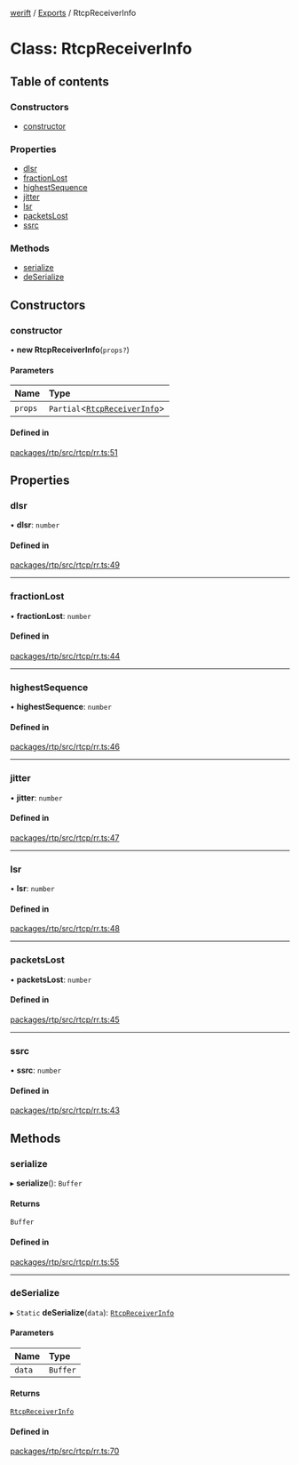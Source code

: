 [werift](../README.md) / [Exports](../modules.md) / RtcpReceiverInfo

# Class: RtcpReceiverInfo

## Table of contents

### Constructors

- [constructor](RtcpReceiverInfo.md#constructor)

### Properties

- [dlsr](RtcpReceiverInfo.md#dlsr)
- [fractionLost](RtcpReceiverInfo.md#fractionlost)
- [highestSequence](RtcpReceiverInfo.md#highestsequence)
- [jitter](RtcpReceiverInfo.md#jitter)
- [lsr](RtcpReceiverInfo.md#lsr)
- [packetsLost](RtcpReceiverInfo.md#packetslost)
- [ssrc](RtcpReceiverInfo.md#ssrc)

### Methods

- [serialize](RtcpReceiverInfo.md#serialize)
- [deSerialize](RtcpReceiverInfo.md#deserialize)

## Constructors

### constructor

• **new RtcpReceiverInfo**(`props?`)

#### Parameters

| Name | Type |
| :------ | :------ |
| `props` | `Partial`<[`RtcpReceiverInfo`](RtcpReceiverInfo.md)\> |

#### Defined in

[packages/rtp/src/rtcp/rr.ts:51](https://github.com/shinyoshiaki/werift-webrtc/blob/f609bd5a/packages/rtp/src/rtcp/rr.ts#L51)

## Properties

### dlsr

• **dlsr**: `number`

#### Defined in

[packages/rtp/src/rtcp/rr.ts:49](https://github.com/shinyoshiaki/werift-webrtc/blob/f609bd5a/packages/rtp/src/rtcp/rr.ts#L49)

___

### fractionLost

• **fractionLost**: `number`

#### Defined in

[packages/rtp/src/rtcp/rr.ts:44](https://github.com/shinyoshiaki/werift-webrtc/blob/f609bd5a/packages/rtp/src/rtcp/rr.ts#L44)

___

### highestSequence

• **highestSequence**: `number`

#### Defined in

[packages/rtp/src/rtcp/rr.ts:46](https://github.com/shinyoshiaki/werift-webrtc/blob/f609bd5a/packages/rtp/src/rtcp/rr.ts#L46)

___

### jitter

• **jitter**: `number`

#### Defined in

[packages/rtp/src/rtcp/rr.ts:47](https://github.com/shinyoshiaki/werift-webrtc/blob/f609bd5a/packages/rtp/src/rtcp/rr.ts#L47)

___

### lsr

• **lsr**: `number`

#### Defined in

[packages/rtp/src/rtcp/rr.ts:48](https://github.com/shinyoshiaki/werift-webrtc/blob/f609bd5a/packages/rtp/src/rtcp/rr.ts#L48)

___

### packetsLost

• **packetsLost**: `number`

#### Defined in

[packages/rtp/src/rtcp/rr.ts:45](https://github.com/shinyoshiaki/werift-webrtc/blob/f609bd5a/packages/rtp/src/rtcp/rr.ts#L45)

___

### ssrc

• **ssrc**: `number`

#### Defined in

[packages/rtp/src/rtcp/rr.ts:43](https://github.com/shinyoshiaki/werift-webrtc/blob/f609bd5a/packages/rtp/src/rtcp/rr.ts#L43)

## Methods

### serialize

▸ **serialize**(): `Buffer`

#### Returns

`Buffer`

#### Defined in

[packages/rtp/src/rtcp/rr.ts:55](https://github.com/shinyoshiaki/werift-webrtc/blob/f609bd5a/packages/rtp/src/rtcp/rr.ts#L55)

___

### deSerialize

▸ `Static` **deSerialize**(`data`): [`RtcpReceiverInfo`](RtcpReceiverInfo.md)

#### Parameters

| Name | Type |
| :------ | :------ |
| `data` | `Buffer` |

#### Returns

[`RtcpReceiverInfo`](RtcpReceiverInfo.md)

#### Defined in

[packages/rtp/src/rtcp/rr.ts:70](https://github.com/shinyoshiaki/werift-webrtc/blob/f609bd5a/packages/rtp/src/rtcp/rr.ts#L70)
